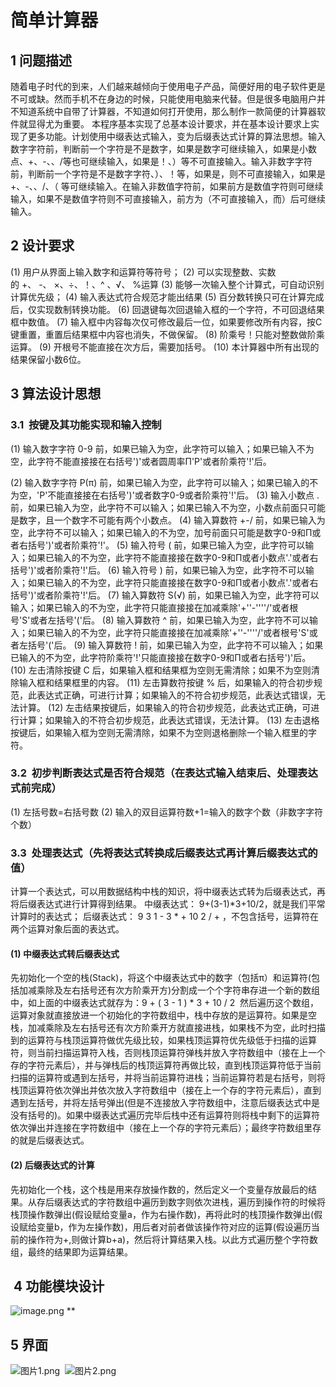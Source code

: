 # 简单计算器

## 1 问题描述

随着电子时代的到来，人们越来越倾向于使用电子产品，简便好用的电子软件更是不可或缺。然而手机不在身边的时候，只能使用电脑来代替。但是很多电脑用户并不知道系统中自带了计算器，不知道如何打开使用，那么制作一款简便的计算器软件就显得尤为重要。
本程序基本实现了总基本设计要求，并在基本设计要求上实现了更多功能。计划使用中缀表达式输入，变为后缀表达式计算的算法思想。输入数字字符前，判断前一个字符是不是数字，如果是数字可继续输入，如果是小数点、+、-、、/等也可继续输入，如果是！、）等不可直接输入。输入非数字字符前，判断前一个字符是不是数字字符、）、！等，如果是，则不可直接输入，如果是+、-、、/、（ 等可继续输入。在输入非数值字符前，如果前方是数值字符则可继续输入，如果不是数值字符则不可直接输入，前方为（不可直接输入，而）后可继续输入。

## 2 设计要求

(1) 用户从界面上输入数字和运算符等符号；
(2) 可以实现整数、实数的 +、 -、 ×、÷、！、^ 、√、 %运算
(3) 能够一次输入整个计算式，可自动识别计算优先级；
(4) 输入表达式符合规范才能出结果
(5) 百分数转换只可在计算完成后，仅实现数制转换功能。
(6) 回退键每次回退输入框的一个字符，不可回退结果框中数值。
(7) 输入框中内容每次仅可修改最后一位，如果要修改所有内容，按C键重置，重置后结果框中内容也消失，不做保留。
(8) 阶乘号！只能对整数做阶乘运算。
(9) 开根号不能直接在次方后，需要加括号。
(10) 本计算器中所有出现的结果保留小数6位。 

## 3 算法设计思想

### 3.1  按键及其功能实现和输入控制

(1) 输入数字字符 0-9 前，如果已输入为空，此字符可以输入；如果已输入不为空，此字符不能直接接在右括号')'或者圆周率Π'P'或者阶乘符'!'后。

(2) 输入数字字符 P(π) 前，如果已输入为空，此字符可以输入；如果已输入的不为空，'P'不能直接接在右括号')'或者数字0-9或者阶乘符'!'后。
(3) 输入小数点 . 前，如果已输入为空，此字符不可以输入；如果已输入不为空，小数点前面只可能是数字，且一个数字不可能有两个小数点。
(4) 输入算数符 +-/ 前，如果已输入为空，此字符不可以输入；如果已输入的不为空，加号前面只可能是数字0-9和Π或者右括号')'或者阶乘符'!'。
(5) 输入符号 ( 前，如果已输入为空，此字符可以输入；如果已输入的不为空，此字符不能直接接在数字0-9和Π或者小数点'.'或者右括号')'或者阶乘符'!'后。
(6) 输入符号 ) 前，如果已输入为空，此字符不可以输入；如果已输入的不为空，此字符只能直接接在数字0-9和Π或者小数点'.'或者右括号')'或者阶乘符'!'后。
(7) 输入算数符 S(√) 前，如果已输入为空，此字符可以输入；如果已输入的不为空，此字符只能直接接在加减乘除'+''-''''/'或者根号'S'或者左括号'('后。
(8) 输入算数符 ^ 前，如果已输入为空，此字符不可以输入；如果已输入的不为空，此字符只能直接接在加减乘除'+''-''''/'或者根号'S'或者左括号'('后。
(9) 输入算数符 ! 前，如果已输入为空，此字符不可以输入；如果已输入的不为空，此字符阶乘符'!'只能直接接在数字0-9和Π或者右括号')'后。
(10) 左击清除按键 C 后，如果输入框和结果框为空则无需清除；如果不为空则清除输入框和结果框里的内容。
(11) 左击算数符按键 % 后，如果输入的符合初步规范，此表达式正确，可进行计算；如果输入的不符合初步规范，此表达式错误，无法计算。
(12) 左击结果按键后，如果输入的符合初步规范，此表达式正确，可进行计算；如果输入的不符合初步规范，此表达式错误，无法计算。
(13) 左击退格按键后，如果输入框为空则无需清除，如果不为空则退格删除一个输入框里的字符。

### 3.2  初步判断表达式是否符合规范（在表达式输入结束后、处理表达式前完成）

(1) 左括号数=右括号数
(2) 输入的双目运算符数+1=输入的数字个数（非数字字符个数）

### 3.3  处理表达式（先将表达式转换成后缀表达式再计算后缀表达式的值）

计算一个表达式，可以用数据结构中栈的知识，将中缀表达式转为后缀表达式，再将后缀表达式进行计算得到结果。
中缀表达式： 9+(3-1)*3+10/2，就是我们平常计算时的表达式；
后缀表达式： 9 3 1 - 3 * + 10 2 / + ，不包含括号，运算符在两个运算对象后面的表达式。

#### (1) 中缀表达式转后缀表达式

先初始化一个空的栈(Stack)，将这个中缀表达式中的数字（包括π）和运算符(包括加减乘除及左右括号还有次方阶乘开方)分割成一个个字符串存进一个新的数组中，如上面的中缀表达式就存为：9 + ( 3 - 1 ) * 3 + 10 / 2  然后遍历这个数组，运算对象就直接放进一个初始化的字符数组中，栈中存放的是运算符。如果是空栈，加减乘除及左右括号还有次方阶乘开方就直接进栈，如果栈不为空，此时扫描到的运算符与栈顶运算符做优先级比较，如果栈顶运算符优先级低于扫描的运算符，则当前扫描运算符入栈，否则栈顶运算符弹栈并放入字符数组中（接在上一个存的字符元素后），并与弹栈后的栈顶运算符再做比较，直到栈顶运算符低于当前扫描的运算符或遇到左括号，并将当前运算符进栈；当前运算符若是右括号，则将栈顶运算符依次弹出并依次放入字符数组中（接在上一个存的字符元素后），直到遇到左括号，并将左括号弹出(但是不连接放入字符数组中，注意后缀表达式中是没有括号的)。如果中缀表达式遍历完毕后栈中还有运算符则将栈中剩下的运算符依次弹出并连接在字符数组中（接在上一个存的字符元素后）；最终字符数组里存的就是后缀表达式。

#### (2) 后缀表达式的计算

先初始化一个栈，这个栈是用来存放操作数的，然后定义一个变量存放最后的结果。从存后缀表达式的字符数组中遍历到数字则依次进栈，遍历到操作符的时候将栈顶操作数弹出(假设赋给变量a，作为右操作数)，再将此时的栈顶操作数弹出(假设赋给变量b，作为左操作数)，用后者对前者做该操作符对应的运算(假设遍历当前的操作符为+,则做计算b+a)，然后将计算结果入栈。以此方式遍历整个字符数组，最终的结果即为运算结果。

##  4 功能模块设计

![image.png](https://cdn.nlark.com/yuque/0/2020/png/631670/1606034570607-a71a84b1-cae4-49e3-aa46-78de60733312.png#align=left&display=inline&height=994&margin=%5Bobject%20Object%5D&name=image.png&originHeight=994&originWidth=690&size=71173&status=done&style=none&width=690)
**

## 5 界面

![图片1.png](https://cdn.nlark.com/yuque/0/2020/png/631670/1606034325502-cda218f0-9731-4af0-aa06-191ef42f6c32.png#align=left&display=inline&height=377&margin=%5Bobject%20Object%5D&name=%E5%9B%BE%E7%89%871.png&originHeight=428&originWidth=335&size=8587&status=done&style=none&width=295)               ![图片2.png](https://cdn.nlark.com/yuque/0/2020/png/631670/1606034324765-28f91201-e401-448a-ae76-1a2fc0f15ee5.png#align=left&display=inline&height=266&margin=%5Bobject%20Object%5D&name=%E5%9B%BE%E7%89%872.png&originHeight=408&originWidth=552&size=14238&status=done&style=none&width=360)
